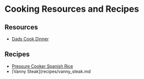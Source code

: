 # Cooking Resources and Recipes

## Resources

- [Dads Cook Dinner](https://www.dadcooksdinner.com)


## Recipes

- [Pressure Cooker Spanish Rice](http://www.pressurecookingtoday.com/quick-and-easy-spanish-rice)
- [Vanny Steak](recipes/vanny_steak.md
